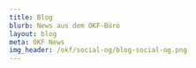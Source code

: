 ```yaml
---
title: Blog
blurb: News aus dem OKF-Büro
layout: blog
meta: OKF News
img_header: /okf/social-og/blog-social-og.png
---
```

